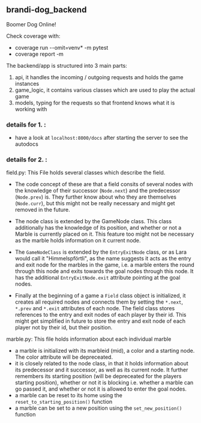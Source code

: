 ## brandi-dog_backend

Boomer Dog Online!

Check coverage with: 
 - coverage run --omit=venv* -m pytest
 - coverage report -m
 

The backend/app is structured into 3 main parts: 
1. api, it handles the incoming / outgoing requests and holds the game instances
2. game_logic, it contains various classes which are used to play the actual game
3. models, typing for the requests so that frontend knows what it is working with


### details for 1. :
 - have a look at `localhost:8000/docs` after starting the server to see the autodocs
### details for 2. :

field.py: This File holds several classes which describe the field.
 - The code concept of these are that a field consits of several nodes with the knowledge of their successor (`Node.next`) and the predecessor (`Node.prev`) is. They further know about who they are themselves (`Node.curr`), but this might not be really necessary and might get removed in the future.
 - The node class is extended by the GameNode class. This class additionally has the knowledge of its position, and whether or not a Marble is currently placed on it. This feature too might not be necessary as the marble holds information on it current node.
 
 - The `GameNodeClass` is extended by the `EntryExitNode` class, or as Lara would call it "Himmelspförtli", as the name suggests it acts as the entry and exit node for the marbles in the game, i.e. a marble enters the round through this node and exits towards the goal nodes through this  node. It has the additional `EntryExitNode.exit`  attribute pointing at the goal nodes.
 
 - Finally at the beginning of a game a `Field` class object is initialized, it creates all required nodes and connects them by setting the `*.next`, `*.prev` and `*.exit` attributes of each node. The field class stores references to the entry and exit nodes of each player by their id. This might get simplified in future to store the entry and exit node of each player not by their id, but their position.

marble.py: This file holds information about each individual marble
 - a marble is initialized with its marbleid (mid), a color and a starting node. The color attribute will be depreceated.
 - it is closely related to the node class, in that it holds information about its predecessor and it successor, as well as its current node. It further remembers its starting position (will be depreceated for the players starting position), whether or not it is blocking i.e. whether a marble can go passed it, and whether or not it is allowed to enter the goal nodes.
 - a marble can be reset to its home using the `reset_to_starting_position()` function
 - a marble can be set to a new position using the `set_new_position()` function
 
